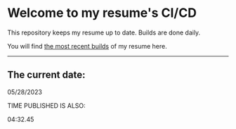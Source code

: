 # Welcome to my resume's CI/CD
This repository keeps my resume up to date. Builds are done daily.
  
You will find [the most recent builds](output/) of my resume here.
* * *
 
## The current date:  
 05/28/2023 
   
  
  
 TIME PUBLISHED IS ALSO: 
  
 04:32.45 
  
  

